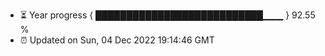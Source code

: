 - ⏳ Year progress { ███████████████████████████▁▁▁ } 92.55 %
- ⏰ Updated on Sun, 04 Dec 2022 19:14:46 GMT

